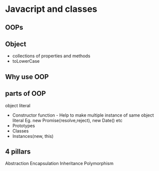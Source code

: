 # Javacript and classes

## OOPs

## Object
- collections of properties and methods
- toLowerCase

## Why use OOP

## parts of OOP
object literal

- Constructor function - Help to make multiple instance of same object literal Eg. new Promise(resolve,reject), new Date() etc
- Prototypes 
- Classes
- Instances(new, this)

## 4 pillars
Abstraction 
Encapsulation
Inheritance
Polymorphism


 